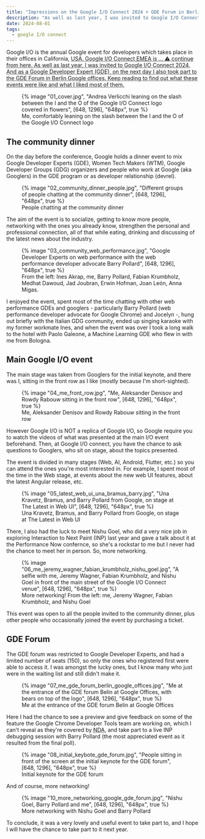 ```yaml
---
title: "Impressions on the Google I/O Connect 2024 + GDE Forum in Berlin"
description: "As well as last year, I was invited to Google I/O Connect EMEA 2024. And as a Google Developer Expert (GDE), on the next day I also took part to the GDE Forum in Berlin Google offices. My impressions are in this blog post."
date: 2024-08-01
tags:
  - google I/O connect
---
```


Google I/O is the annual Google event for developers which takes place in their offices in California, <abbr title="United States of America">USA</title>.
Google I/O Connect <abbr title="Europe, Middle-East and Africa">EMEA</abbr> is ... ⚠️ continue from here. As well as last year, I was invited to Google I/O Connect 2024. And as a Google Developer Expert (GDE), on the next day I also took part to the GDE Forum in Berlin Google offices. Keep reading to find out what these events were like and what I liked most of them.

<figure>
	{% image "01_cover.jpg", "Andrea Verlicchi leaning on the slash between the I and the O of the Google I/O Connect logo covered in flowers", [648, 1296], "648px", true %}
	<figcaption>Me, comfortably leaning on the slash between the I and the O of the Google I/O Connect logo</figcaption>
</figure>

## The community dinner

On the day before the conference, Google holds a dinner event to mix Google Developer Experts (GDE), Women Tech Makers (WTM), Google Developer Groups (GDG) organizers and people who work at Google (aka Googlers) in the GDE program or as developer relationship (devrel).

<figure>
	{% image "02_community_dinner_people.jpg", "Different groups of people chatting at the community dinner", [648, 1296], "648px", true %}
	<figcaption>People chatting at the community dinner</figcaption>
</figure>

The aim of the event is to socialize, getting to know more people, networking with the ones you already know, strengthen the personal and professional connection, all of that while eating, drinking and discussing of the latest news about the industry.

<figure>
	{% image "03_community_web_performance.jpg", "Google Developer Experts on web performance with the web performance developer advocate Barry Pollard", [648, 1296], "648px", true %}
	<figcaption>From the left: Ines Akrap, me, Barry Pollard, Fabian Krumbholz, Medhat Dawoud, Jad Joubran, Erwin Hofman, Joan León, Anna Migas.</figcaption>
</figure>

I enjoyed the event, spent most of the time chatting with other web performance GDEs and googlers - particularly Barry Pollard (web performance developer advocate for Google Chrome) and Jocelyn -, hung out briefly with the Italian GDG community, ended up singing karaoke with my former workmate Ines, and when the event was over I took a long walk to the hotel with Paolo Galeone, a Machine Learning GDE who flew in with me from Bologna.

## Main Google I/O event

The main stage was taken from Googlers for the initial keynote, and there was I, sitting in the front row as I like (mostly because I'm short-sighted).

<figure>
	{% image "04_me_front_row.jpg", "Me, Aleksander Denisov and Rowdy Rabouw sitting in the front row", [648, 1296], "648px", true %}
	<figcaption>Me, Aleksander Denisov and Rowdy Rabouw sitting in the front row</figcaption>
</figure>

However Google I/O is NOT a replica of Google I/O, so Google require you to watch the videos of what was presented at the main I/O event beforehand. Then, at Google I/O connect, you have the chance to ask questions to Googlers, who sit on stage, about the topics presented.

The event is divided in many stages (Web, AI, Android, Flutter, etc.) so you can attend the ones you're most interested in. For example, I spent most of the time in the Web stage, at events about the new web UI features, about the latest Angular release, etc.

<figure>
	{% image "05_latest_web_ui_una_bramus_barry.jpg", "Una Kravetz, Bramus, and Barry Pollard from Google, on stage at The Latest in Web UI", [648, 1296], "648px", true %}
	<figcaption>Una Kravetz, Bramus, and Barry Pollard from Google, on stage at The Latest in Web UI</figcaption>
</figure>

There, I also had the luck to meet Nishu Goel, who did a very nice job in exploring Interaction to Next Paint (INP) last year and gave a talk about it at the Performance Now confernce, so she's a rockstar to me but I never had the chance to meet her in person. So, more networking.

<figure>
	{% image "06_me_jeremy_wagner_fabian_krumbholz_nishu_goel.jpg", "A selfie with me, Jeremy Wagner, Fabian Krumbholz, and Nishu Goel in front of the main street of the Google I/O Connect venue", [648, 1296], "648px", true %}
	<figcaption>More networking! From the left: me, Jeremy Wagner, Fabian Krumbholz, and Nishu Goel</figcaption>
</figure>

This event was open to all the people invited to the community dinner, plus other people who occasionally joined the event by purchasing a ticket.

## GDE Forum

The GDE forum was restricted to Google Developer Experts, and had a limited number of seats (150), so only the ones who registered first were able to access it. I was amongst the lucky ones, but I know many who just were in the waiting list and still didn't make it.

<figure>
	{% image "07_me_gde_forum_berlin_google_offices.jpg", "Me at the entrance of the GDE forum Belin at Google Offices, with bears on top of the logo", [648, 1296], "648px", true %}
	<figcaption>Me at the entrance of the GDE forum Belin at Google Offices</figcaption>
</figure>

Here I had the chance to see a preview and give feedback on some of the feature the Google Chrome Developer Tools team are working on, which I can't reveal as they're covered by <abbr title="Non-discosure Agreement">NDA</abbr>, and take part to a live INP debugging session with Barry Pollard (the most appreciated event as it resulted from the final poll).

<figure>
	{% image "08_initial_keybote_gde_forum.jpg", "People sitting in front of the screen at the initial keynote for the GDE forum", [648, 1296], "648px", true %}
	<figcaption>Initial keynote for the GDE forum</figcaption>
</figure>

And of course, more networking!

<figure>
	{% image "10_more_networking_google_gde_forum.jpg", "Nishu Goel, Barry Pollard and me", [648, 1296], "648px", true %}
	<figcaption>More networking with Nishu Goel and Barry Pollard</figcaption>
</figure>

To conclude, it was a very lovely and useful event to take part to, and I hope I will have the chance to take part to it next year.
